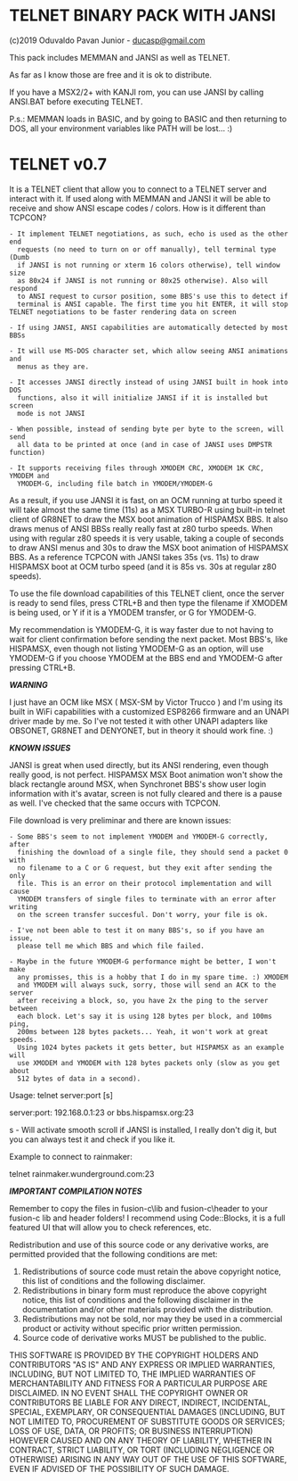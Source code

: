 # TELNET BINARY PACK WITH JANSI

(c)2019 Oduvaldo Pavan Junior - ducasp@gmail.com

This pack includes MEMMAN and JANSI as well as TELNET.

As far as I know those are free and it is ok to distribute.

If you have a MSX2/2+ with KANJI rom, you can use JANSI by
calling ANSI.BAT before executing TELNET.

P.s.: MEMMAN loads in BASIC, and by going to BASIC and then
returning to DOS, all your environment variables like PATH
will be lost... :)

# TELNET v0.7

It is a TELNET client that allow you to connect to a TELNET server and interact
with it. If used along with MEMMAN and JANSI it will be able to receive and 
show ANSI escape codes / colors. How is it different than TCPCON?

	- It implement TELNET negotiations, as such, echo is used as the other end
	  requests (no need to turn on or off manually), tell terminal type (Dumb
	  if JANSI is not running or xterm 16 colors otherwise), tell window size 
	  as 80x24 if JANSI is not running or 80x25 otherwise). Also will respond
	  to ANSI request to cursor position, some BBS's use this to detect if 
	  terminal is ANSI capable. The first time you hit ENTER, it will stop
    TELNET negotiations to be faster rendering data on screen
	  
	- If using JANSI, ANSI capabilities are automatically detected by most BBSs
	
	- It will use MS-DOS character set, which allow seeing ANSI animations and
	  menus as they are.
	
	- It accesses JANSI directly instead of using JANSI built in hook into DOS
	  functions, also it will initialize JANSI if it is installed but screen 
	  mode is not JANSI
	  
	- When possible, instead of sending byte per byte to the screen, will send
	  all data to be printed at once (and in case of JANSI uses DMPSTR function)
	  
	- It supports receiving files through XMODEM CRC, XMODEM 1K CRC, YMODEM and
	  YMODEM-G, including file batch in YMODEM/YMODEM-G
	  
As a result, if you use JANSI it is fast, on an OCM running at turbo speed it
will take almost the same time (11s) as a MSX TURBO-R using built-in telnet
client of GR8NET to draw the MSX boot animation of HISPAMSX BBS. It also draws
menus of ANSI BBSs really really fast at z80 turbo speeds. When using with 
regular z80 speeds it is very usable, taking a couple of seconds to draw ANSI
menus and 30s to draw the MSX boot animation of HISPAMSX BBS. As a reference 
TCPCON with JANSI takes 35s (vs. 11s) to draw HISPAMSX boot at OCM turbo speed
(and it is 85s vs. 30s at regular z80 speeds).	

To use the file download capabilities of this TELNET client, once the server is
ready to send files, press CTRL+B and then type the filename if XMODEM is being
used, or Y if it is a YMODEM transfer, or G for YMODEM-G.

My recommendation is YMODEM-G, it is way faster due to not having to wait for
client confirmation before sending the next packet. Most BBS's, like HISPAMSX,
even though not listing YMODEM-G as an option, will use YMODEM-G if you choose
YMODEM at the BBS end and YMODEM-G after pressing CTRL+B.

***WARNING***

I just have an OCM like MSX ( MSX-SM by Victor Trucco ) and I'm using its built
in WiFi capabilities with a customized ESP8266 firmware and an UNAPI driver 
made by me. So I've not tested it with other UNAPI adapters like OBSONET,
GR8NET and DENYONET, but in theory it should work fine. :)

***KNOWN ISSUES***

JANSI is great when used directly, but its ANSI rendering, even though really
good, is not perfect. HISPAMSX MSX Boot animation won't show the black
rectangle around MSX, when Synchronet BBS's show user login information with
it's avatar, screen is not fully cleared and there is a pause as well. I've
checked that the same occurs with TCPCON. 

File download is very preliminar and there are known issues:

	- Some BBS's seem to not implement YMODEM and YMODEM-G correctly, after 
	  finishing the download of a single file, they should send a packet 0 with
	  no filename to a C or G request, but they exit after sending the only 
	  file. This is an error on their protocol implementation and will cause
	  YMODEM transfers of single files to terminate with an error after writing
	  on the screen transfer succesful. Don't worry, your file is ok.
	  
	- I've not been able to test it on many BBS's, so if you have an issue,
	  please tell me which BBS and which file failed.
	  
	- Maybe in the future YMODEM-G performance might be better, I won't make
	  any promisses, this is a hobby that I do in my spare time. :) XMODEM 
	  and YMODEM will always suck, sorry, those will send an ACK to the server
	  after receiving a block, so, you have 2x the ping to the server between 
	  each block. Let's say it is using 128 bytes per block, and 100ms ping, 
	  200ms between 128 bytes packets... Yeah, it won't work at great speeds. 
	  Using 1024 bytes packets it gets better, but HISPAMSX as an example will
	  use XMODEM and YMODEM with 128 bytes packets only (slow as you get about
	  512 bytes of data in a second).

Usage: 
telnet server:port [s]

server:port: 192.168.0.1:23 or bbs.hispamsx.org:23

s - Will activate smooth scroll if JANSI is installed, I really don't dig it,
but you can always test it and check if you like it.

Example to connect to rainmaker:

telnet rainmaker.wunderground.com:23

***IMPORTANT COMPILATION NOTES***

Remember to copy the files in fusion-c\lib and fusion-c\header to your fusion-c lib and header folders!
I recommend using Code::Blocks, it is a full featured UI that will allow you to check references, etc.

Redistribution and use of this source code or any derivative works, are
permitted provided that the following conditions are met:

1. Redistributions of source code must retain the above copyright notice,
   this list of conditions and the following disclaimer.
2. Redistributions in binary form must reproduce the above copyright
   notice, this list of conditions and the following disclaimer in the
   documentation and/or other materials provided with the distribution.
3. Redistributions may not be sold, nor may they be used in a commercial
   product or activity without specific prior written permission.
4. Source code of derivative works MUST be published to the public.

THIS SOFTWARE IS PROVIDED BY THE COPYRIGHT HOLDERS AND CONTRIBUTORS
"AS IS" AND ANY EXPRESS OR IMPLIED WARRANTIES, INCLUDING, BUT NOT LIMITED
TO, THE IMPLIED WARRANTIES OF MERCHANTABILITY AND FITNESS FOR A PARTICULAR
PURPOSE ARE DISCLAIMED. IN NO EVENT SHALL THE COPYRIGHT OWNER OR
CONTRIBUTORS BE LIABLE FOR ANY DIRECT, INDIRECT, INCIDENTAL, SPECIAL,
EXEMPLARY, OR CONSEQUENTIAL DAMAGES (INCLUDING, BUT NOT LIMITED TO,
PROCUREMENT OF SUBSTITUTE GOODS OR SERVICES; LOSS OF USE, DATA, OR PROFITS;
OR BUSINESS INTERRUPTION) HOWEVER CAUSED AND ON ANY THEORY OF LIABILITY,
WHETHER IN CONTRACT, STRICT LIABILITY, OR TORT (INCLUDING NEGLIGENCE OR
OTHERWISE) ARISING IN ANY WAY OUT OF THE USE OF THIS SOFTWARE, EVEN IF
ADVISED OF THE POSSIBILITY OF SUCH DAMAGE.
